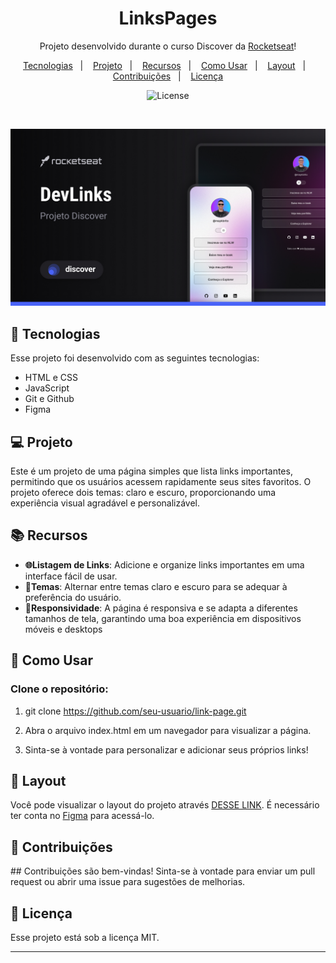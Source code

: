 <h1 align="center"> LinksPages </h1>

<p align="center">
Projeto desenvolvido durante o curso Discover da <a href="https://www.rocketseat.com.br/discover">Rocketseat</a>!
</p>

<p align="center">
  <a href="#tecnologia">Tecnologias</a>&nbsp;&nbsp;&nbsp;|&nbsp;&nbsp;&nbsp;
  <a href="#projeto">Projeto</a>&nbsp;&nbsp;&nbsp;|&nbsp;&nbsp;&nbsp;
  <a href="#recursos">Recursos</a>&nbsp;&nbsp;&nbsp;|&nbsp;&nbsp;&nbsp;
  <a href="#comoUsar">Como Usar</a>&nbsp;&nbsp;&nbsp;|&nbsp;&nbsp;&nbsp;
  <a href="#layout">Layout</a>&nbsp;&nbsp;&nbsp;|&nbsp;&nbsp;&nbsp;
  <a href="#contribuicao">Contribuições</a>&nbsp;&nbsp;&nbsp;|&nbsp;&nbsp;&nbsp;
  <a href="#licenca">Licença</a>
</p>

<p align="center">
  <img alt="License" src="https://img.shields.io/static/v1?label=license&message=MIT&color=49AA26&labelColor=000000">
</p>

<br>

![devlinks project preview](/.github/preview.jpg)

<h2 id="tecnologia">🚀 Tecnologias</h2>

Esse projeto foi desenvolvido com as seguintes tecnologias:


- HTML e CSS
- JavaScript
- Git e Github
- Figma

<h2 id="projeto">💻 Projeto</h2>


Este é um projeto de uma página simples que lista links importantes, permitindo que os usuários acessem rapidamente seus sites favoritos. O projeto oferece dois temas: claro e escuro, proporcionando uma experiência visual agradável e personalizável.

<h2 id="recursos">📚 Recursos</h2>


- **🌐Listagem de Links**: Adicione e organize links importantes em uma interface fácil de usar.
- **🎨Temas**: Alternar entre temas claro e escuro para se adequar à preferência do usuário.
- **📱Responsividade**: A página é responsiva e se adapta a diferentes tamanhos de tela, garantindo uma boa experiência em dispositivos móveis e desktops

<h2 id="comoUsar">🚀 Como Usar</h2>

### Clone o repositório:

1. git clone https://github.com/seu-usuario/link-page.git

2. Abra o arquivo index.html em um navegador para visualizar a página.

3. Sinta-se à vontade para personalizar e adicionar seus próprios links!

<h2 id="layout">🔖 Layout</h2>


Você pode visualizar o layout do projeto através [DESSE LINK](https://www.figma.com/community/file/1187422022288947321). É necessário ter conta no [Figma](https://figma.com) para acessá-lo.

<h2 id="contribuicao">🤝 Contribuições</h2>
##
Contribuições são bem-vindas! Sinta-se à vontade para enviar um pull request ou abrir uma issue para sugestões de melhorias.

<h2 id="licenca">📝 Licença</h2>


Esse projeto está sob a licença MIT.

---
